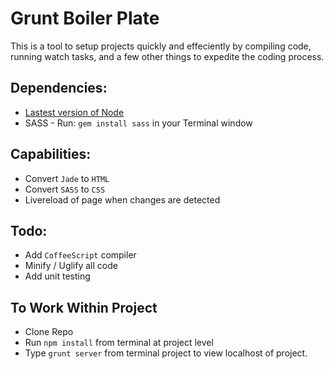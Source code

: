# Grunt Boiler Plate
This is a tool to setup projects quickly and effeciently by compiling code, running watch tasks, and a few other things to expedite the coding process.

## Dependencies: 
* [Lastest version of Node](https://nodejs.org/en/download/)
* SASS - Run: ```gem install sass``` in your Terminal window

## Capabilities:
* Convert ```Jade``` to ```HTML```
* Convert ```SASS``` to ```CSS```
* Livereload of page when changes are detected

## Todo:
* Add ```CoffeeScript``` compiler
* Minify / Uglify all code
* Add unit testing

## To Work Within Project
* Clone Repo
* Run ```npm install``` from terminal at project level
* Type ```grunt server``` from terminal project to view localhost of project.

